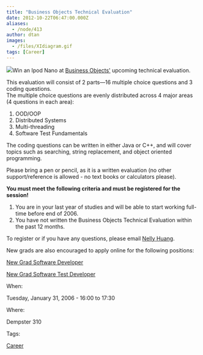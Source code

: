 ```yaml
---
title: "Business Objects Technical Evaluation"
date: 2012-10-22T06:47:00.000Z
aliases:
  - /node/413
author: dtan
images:
  - /files/XIdiagram.gif
tags: [Career]
---
```


![](/files/XIdiagram.gif)Win an Ipod Nano at [Business Objects'](http://www.businessobjects.com) upcoming technical evaluation.

This evaluation will consist of 2 parts—16 multiple choice questions and 3 coding questions.  
The multiple choice questions are evenly distributed across 4 major areas (4 questions in each area):

1.  OOD/OOP
2.  Distributed Systems
3.  Multi-threading
4.  Software Test Fundamentals

The coding questions can be written in either Java or C++, and will cover topics such as searching, string replacement, and object oriented programming.

Please bring a pen or pencil, as it is a written evaluation (no other support/reference is allowed - no text books or calculators please).

**You must meet the following criteria and must be registered for the session!**

1.  You are in your last year of studies and will be able to start working full-time before end of 2006.
2.  You have not written the Business Objects Technical Evaluation within the past 12 months.

To register or if you have any questions, please email [Nelly Huang](/cdn-cgi/l/email-protection#ce80aba2a2b7e086bbafa0a98eacbbbda7a0abbdbda1aca4abadbabde0ada1a3).

New grads are also encouraged to apply online for the following positions:

[New Grad Software Developer](http://www.recruitingcenter.net/clients/businessobjects/publicjobs/canada/controller.cfm?jbaction=JobProfile&Job_Id=13454&esid=az)

[New Grad Software Test Developer](http://www.recruitingcenter.net/clients/businessobjects/publicjobs/canada/controller.cfm?jbaction=JobProfile&Job_Id=13455&esid=az)

When: 

Tuesday, January 31, 2006 - 16:00 to 17:30

Where: 

Dempster 310

Tags: 

[Career](/career)
